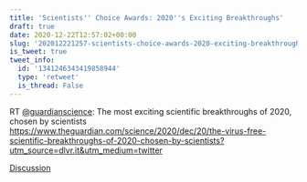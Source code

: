 ```yaml
---
title: 'Scientists'' Choice Awards: 2020''s Exciting Breakthroughs'
draft: true
date: 2020-12-22T12:57:02+00:00
slug: '202012221257-scientists-choice-awards-2020-exciting-breakthroughs'
is_tweet: true
tweet_info:
  id: '1341246343419858944'
  type: 'retweet'
  is_thread: False
---
```




RT [@guardianscience](https://x.com/guardianscience): The most exciting scientific breakthroughs of 2020, chosen by scientists <https://www.theguardian.com/science/2020/dec/20/the-virus-free-scientific-breakthroughs-of-2020-chosen-by-scientists?utm_source=dlvr.it&utm_medium=twitter>

[Discussion](https://x.com/sytelus/status/1341246343419858944)
